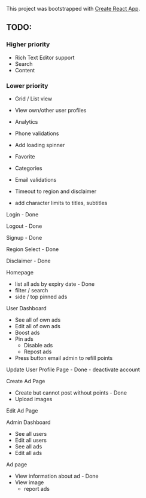 This project was bootstrapped with [Create React App](https://github.com/facebookincubator/create-react-app).


## TODO:
### Higher priority
- Rich Text Editor support
- Search
- Content

### Lower priority
- Grid / List view
- View own/other user profiles
- Analytics
- Phone validations
- Add loading spinner
- Favorite
- Categories
- Email validations
- Timeout to region and disclaimer

- add character limits to titles, subtitles



Login - Done

Logout - Done

Signup - Done

Region Select - Done

Disclaimer - Done

Homepage
- list all ads by expiry date - Done
- filter / search
- side / top pinned ads

User Dashboard
- See all of own ads
- Edit all of own ads
- Boost ads
- Pin ads
    - Disable ads
    - Repost ads
- Press button email admin to refill points

Update User Profile Page - Done
    - deactivate account

Create Ad Page
- Create but cannot post without points - Done
- Upload images

Edit Ad Page

Admin Dashboard
- See all users
- Edit all users
- See all ads
- Edit all ads

Ad page
- View information about ad - Done
- View image
  - report ads
